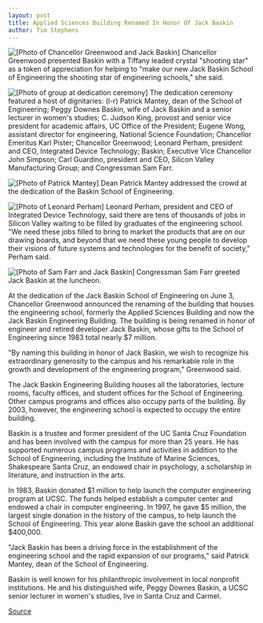 ```yaml
---
layout: post
title: Applied Sciences Building Renamed In Honor Of Jack Baskin
author: Tim Stephens
---
```


![\[Photo of Chancellor Greenwood and Jack Baskin\]][1] Chancellor Greenwood presented Baskin with a Tiffany leaded crystal "shooting star" as a token of appreciation for helping to "make our new Jack Baskin School of Engineering the shooting star of engineering schools," she said.

![\[Photo of group at dedication ceremony\]][2] The dedication ceremony featured a host of dignitaries: (l-r) Patrick Mantey, dean of the School of Engineering; Peggy Downes Baskin, wife of Jack Baskin and a senior lecturer in women's studies; C. Judson King, provost and senior vice president for academic affairs, UC Office of the President; Eugene Wong, assistant director for engineering, National Science Foundation; Chancellor Emeritus Karl Pister; Chancellor Greenwood; Leonard Perham, president and CEO, Integrated Device Technology; Baskin; Executive Vice Chancellor John Simpson; Carl Guardino, president and CEO, Silicon Valley Manufacturing Group; and Congressman Sam Farr.

![\[Photo of Patrick Mantey\]][3] Dean Patrick Mantey addressed the crowd at the dedication of the Baskin School of Engineering.

![\[Photo of Leonard Perham\]][4] Leonard Perham, president and CEO of Integrated Device Technology, said there are tens of thousands of jobs in Silicon Valley waiting to be filled by graduates of the engineering school. "We need these jobs filled to bring to market the products that are on our drawing boards, and beyond that we need these young people to develop their visions of future systems and technologies for the benefit of society," Perham said.

![\[Photo of Sam Farr and Jack Baskin\]][5] Congressman Sam Farr greeted Jack Baskin at the luncheon.

At the dedication of the Jack Baskin School of Engineering on June 3, Chancellor Greenwood announced the renaming of the building that houses the engineering school, formerly the Applied Sciences Building and now the Jack Baskin Engineering Building. The building is being renamed in honor of engineer and retired developer Jack Baskin, whose gifts to the School of Engineering since 1983 total nearly $7 million.

"By naming this building in honor of Jack Baskin, we wish to recognize his extraordinary generosity to the campus and his remarkable role in the growth and development of the engineering program," Greenwood said.

The Jack Baskin Engineering Building houses all the laboratories, lecture rooms, faculty offices, and student offices for the School of Engineering. Other campus programs and offices also occupy parts of the building. By 2003, however, the engineering school is expected to occupy the entire building.

Baskin is a trustee and former president of the UC Santa Cruz Foundation and has been involved with the campus for more than 25 years. He has supported numerous campus programs and activities in addition to the School of Engineering, including the Institute of Marine Sciences, Shakespeare Santa Cruz, an endowed chair in psychology, a scholarship in literature, and instruction in the arts.

In 1983, Baskin donated $1 million to help launch the computer engineering program at UCSC. The funds helped establish a computer center and endowed a chair in computer engineering. In 1997, he gave $5 million, the largest single donation in the history of the campus, to help launch the School of Engineering. This year alone Baskin gave the school an additional $400,000.

"Jack Baskin has been a driving force in the establishment of the engineering school and the rapid expansion of our programs," said Patrick Mantey, dean of the School of Engineering.

Baskin is well known for his philanthropic involvement in local nonprofit institutions. He and his distinguished wife, Peggy Downes Baskin, a UCSC senior lecturer in women's studies, live in Santa Cruz and Carmel.

[1]: http://www1.ucsc.edu/oncampus/currents/98-99/art/baskin2.99-06-07.jpg
[2]: http://www1.ucsc.edu/oncampus/currents/98-99/art/baskin3.99-06-07.jpg
[3]: http://www1.ucsc.edu/oncampus/currents/98-99/art/baskin4.99-06-07.jpg
[4]: http://www1.ucsc.edu/oncampus/currents/98-99/art/baskin5.99-06-07.jpg
[5]: http://www1.ucsc.edu/oncampus/currents/98-99/art/baskin6.99-06-07.jpg

[Source](http://www1.ucsc.edu/oncampus/currents/98-99/06-07/applied.htm "Permalink to Applied Sciences Building renamed in honor of Jack Baskin; 06-07-99")
